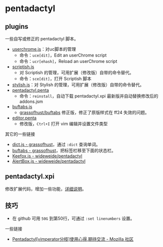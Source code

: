 pentadactyl
===========

plugins
-------

一些自写或修正的 pentadactyl 脚本。

- [userchrome.js](plugins/userchrome.js)：对uc脚本的管理
    - 命令：`uce[dit]`，Edit an userChrome script
    - 命令：`ucr[ehash]`，Reload an userChrome script
- [scriptish.js](plugins/scriptish.js)
    - 对 Scriptish 的管理，可用扩展（修改版）自带的命令替代。
    - 命令：`sce[dit]`，打开 Scriptish 脚本
- [stylish.js](plugins/stylish.js)：对 Stylish 的管理，可用扩展（修改版）自带的命令替代。
- [pentadactyl.penta](plugins/pentadactyl.penta)
    - 命令：`reinstall`，自动下载 pentadactyl.xpi 最新版并自动替换修改后的 addons.jsm
- [buftabs.js](plugins/buftabs.js)
    - [grassofhust/buftabs](https://github.com/grassofhust/buftabs) 修正版，修正了原版样式在 ff24 失效的问题。
- [editor.penta](plugins/editor.penta)
    - 修改版，`Ctrl+I` 打开 vim 编辑并设置文件类型

其它的一些链接

- [dict.js - grassofhust](https://github.com/grassofhust/dict.js)，通过 `:dict` 查询单词。
- [buftabs - grassofhust](https://github.com/grassofhust/buftabs)，把标签栏移至下面的状态栏。
- [Keefox.js - wideweide/pentadactyl](https://github.com/wideweide/pentadactyl/blob/master/Keefox.js)
- [AlertBox.js - wideweide/pentadactyl](https://github.com/wideweide/pentadactyl/blob/master/AlertBox.js)

pentadactyl.xpi
---------------

修改扩展代码，增加一些功能，[详细说明](pentadactyl.xpi)。


技巧
----

 - 在 github 可用 `50G` 到第50行，可通过 `:set linenumbers` 设置。


一些链接

- [Pentadactyl[vimperator分枝]使用心得,期待交流 - Mozilla 社区](https://g.mozest.com/thread-38908-1-1)